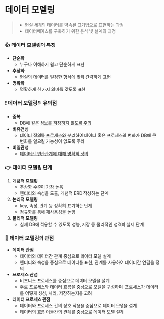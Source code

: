 # 데이터 모델링
> - 현실 세계의 데이터를 약속된 표기법으로 표현하는 과정
> - 데이터베이스를 구축하기 위한 분석 빛 설계의 과정

### 👍 데이터 모델링의 특징
- **단순화**
  - 누구나 이해하기 쉽고 단순하게 표현
- **추상화**
  - 현실의 데이터를 일정한 형식에 맞춰 간략하게 표현
- **명확화**
  - 명확하게 한 가지 의미를 갖도록 표현

### ❗️ 데이터 모델링의 유의점
- **중복**
  - DB에 같은 <u>정보를 저장하지 않도록 주의</u>
- **비유연성**
  - <u>데이터 정의를 프로세스와 분리</u>하여 데이터 혹은 프로세스의 변화가 DB에 큰 변화를 일으킬 가능성이 없도록 주의
- **비일관성**
  - <u>데이터간 연관관계에 대해 명확히 정의</u>

### 👉 데이터 모델링 단계
1) **개념적 모델링**
   - 추상화 수준이 가장 높음
   - 엔티티와 속성을 도출, 개념적 ERD 작성하는 단계
2) **논리적 모델링**
   - key, 속성, 관계 등 정확히 표기하는 단계
   - 정규화를 통해 재사용성을 높임
3) **물리적 모델링**
   - 실제 DB에 적용할 수 있도록 성능, 저장 등 물리적인 성격의 실제 단계

### 🧐 데이터 모델링의 관점
- **데이터 관점**
  - 데이터와 데이터간 관계 중심으로 데이터 모델 설계
  - 엔터티와 속성을 중심으로 데이터를 표현, 관계를 사용하여 데이터간 연결을 정의
- **프로세스 관점**
  - 비즈니스 프로세스를 중심으로 데이터 모델을 설계
  - 주로 프로세스와 데이터 흐름을 중심으로 모델을 구성하며, 프로세스가 데이터를 어떻게 생성, 처리, 저장하는지를 고려
- **데이터 프로세스 관점**
  - 데이터와 프로세스 간의 상호 작용을 중심으로 데이터 모델을 설계
  - 데이터의 흐름 이들간의 관계를 중심으로 데이터 모델 설계